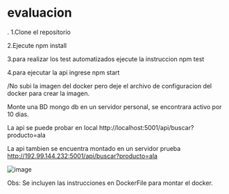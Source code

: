 # evaluacion
.
1.Clone el repositorio

2.Ejecute npm install 

3.para realizar los test automatizados ejecute la instruccion npm test

4.para ejecutar la api ingrese npm start

/No subi la imagen del docker pero deje el archivo de configuracion del docker para crear la imagen.

Monte una BD mongo db en un servidor personal, se encontrara activo por 10 dias. 

La api se puede probar en local 
http://localhost:5001/api/buscar?producto=ala

La api tambien se encuentra montado en un servidor prueba
http://192.99.144.232:5001/api/buscar?producto=ala


![image](https://user-images.githubusercontent.com/34777107/137222853-98f8c5b9-359f-4830-a7f9-cfe2061b56c9.png)


Obs: Se incluyen las instrucciones en DockerFile para montar el docker. 


